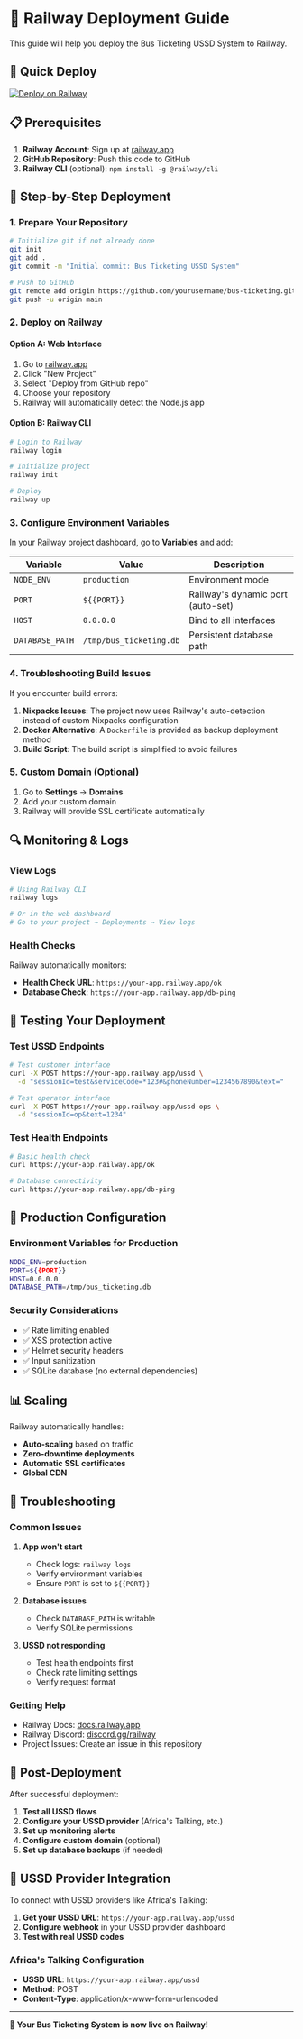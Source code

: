 # 🚂 Railway Deployment Guide

This guide will help you deploy the Bus Ticketing USSD System to Railway.

## 🚀 Quick Deploy

[![Deploy on Railway](https://railway.app/button.svg)](https://railway.app/template/deploy)

## 📋 Prerequisites

1. **Railway Account**: Sign up at [railway.app](https://railway.app)
2. **GitHub Repository**: Push this code to GitHub
3. **Railway CLI** (optional): `npm install -g @railway/cli`

## 🔧 Step-by-Step Deployment

### 1. Prepare Your Repository

```bash
# Initialize git if not already done
git init
git add .
git commit -m "Initial commit: Bus Ticketing USSD System"

# Push to GitHub
git remote add origin https://github.com/yourusername/bus-ticketing.git
git push -u origin main
```

### 2. Deploy on Railway

#### Option A: Web Interface
1. Go to [railway.app](https://railway.app)
2. Click "New Project"
3. Select "Deploy from GitHub repo"
4. Choose your repository
5. Railway will automatically detect the Node.js app

#### Option B: Railway CLI
```bash
# Login to Railway
railway login

# Initialize project
railway init

# Deploy
railway up
```

### 3. Configure Environment Variables

In your Railway project dashboard, go to **Variables** and add:

| Variable | Value | Description |
|----------|-------|-------------|
| `NODE_ENV` | `production` | Environment mode |
| `PORT` | `${{PORT}}` | Railway's dynamic port (auto-set) |
| `HOST` | `0.0.0.0` | Bind to all interfaces |
| `DATABASE_PATH` | `/tmp/bus_ticketing.db` | Persistent database path |

### 4. Troubleshooting Build Issues

If you encounter build errors:

1. **Nixpacks Issues**: The project now uses Railway's auto-detection instead of custom Nixpacks configuration
2. **Docker Alternative**: A `Dockerfile` is provided as backup deployment method
3. **Build Script**: The build script is simplified to avoid failures

### 5. Custom Domain (Optional)

1. Go to **Settings** → **Domains**
2. Add your custom domain
3. Railway will provide SSL certificate automatically

## 🔍 Monitoring & Logs

### View Logs
```bash
# Using Railway CLI
railway logs

# Or in the web dashboard
# Go to your project → Deployments → View logs
```

### Health Checks
Railway automatically monitors:
- **Health Check URL**: `https://your-app.railway.app/ok`
- **Database Check**: `https://your-app.railway.app/db-ping`

## 🧪 Testing Your Deployment

### Test USSD Endpoints
```bash
# Test customer interface
curl -X POST https://your-app.railway.app/ussd \
  -d "sessionId=test&serviceCode=*123#&phoneNumber=1234567890&text="

# Test operator interface
curl -X POST https://your-app.railway.app/ussd-ops \
  -d "sessionId=op&text=1234"
```

### Test Health Endpoints
```bash
# Basic health check
curl https://your-app.railway.app/ok

# Database connectivity
curl https://your-app.railway.app/db-ping
```

## 🔧 Production Configuration

### Environment Variables for Production
```bash
NODE_ENV=production
PORT=${{PORT}}
HOST=0.0.0.0
DATABASE_PATH=/tmp/bus_ticketing.db
```

### Security Considerations
- ✅ Rate limiting enabled
- ✅ XSS protection active
- ✅ Helmet security headers
- ✅ Input sanitization
- ✅ SQLite database (no external dependencies)

## 📊 Scaling

Railway automatically handles:
- **Auto-scaling** based on traffic
- **Zero-downtime deployments**
- **Automatic SSL certificates**
- **Global CDN**

## 🚨 Troubleshooting

### Common Issues

1. **App won't start**
   - Check logs: `railway logs`
   - Verify environment variables
   - Ensure `PORT` is set to `${{PORT}}`

2. **Database issues**
   - Check `DATABASE_PATH` is writable
   - Verify SQLite permissions

3. **USSD not responding**
   - Test health endpoints first
   - Check rate limiting settings
   - Verify request format

### Getting Help
- Railway Docs: [docs.railway.app](https://docs.railway.app)
- Railway Discord: [discord.gg/railway](https://discord.gg/railway)
- Project Issues: Create an issue in this repository

## 🎯 Post-Deployment

After successful deployment:

1. **Test all USSD flows**
2. **Configure your USSD provider** (Africa's Talking, etc.)
3. **Set up monitoring alerts**
4. **Configure custom domain** (optional)
5. **Set up database backups** (if needed)

## 📱 USSD Provider Integration

To connect with USSD providers like Africa's Talking:

1. **Get your USSD URL**: `https://your-app.railway.app/ussd`
2. **Configure webhook** in your USSD provider dashboard
3. **Test with real USSD codes**

### Africa's Talking Configuration
- **USSD URL**: `https://your-app.railway.app/ussd`
- **Method**: POST
- **Content-Type**: application/x-www-form-urlencoded

---

🎉 **Your Bus Ticketing System is now live on Railway!**
